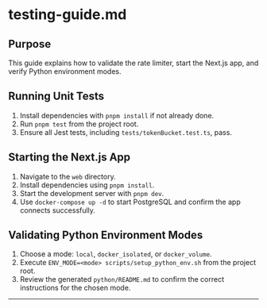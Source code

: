 # testing-guide.md

<!-- markdownlint-disable MD013 MD022 MD032 MD041 -->

## Purpose

This guide explains how to validate the rate limiter, start the Next.js app, and verify Python environment modes.

## Running Unit Tests

1. Install dependencies with `pnpm install` if not already done.
2. Run `pnpm test` from the project root.
3. Ensure all Jest tests, including `tests/tokenBucket.test.ts`, pass.

## Starting the Next.js App

1. Navigate to the `web` directory.
2. Install dependencies using `pnpm install`.
3. Start the development server with `pnpm dev`.
4. Use `docker-compose up -d` to start PostgreSQL and confirm the app connects successfully.

## Validating Python Environment Modes

1. Choose a mode: `local`, `docker_isolated`, or `docker_volume`.
2. Execute `ENV_MODE=<mode> scripts/setup_python_env.sh` from the project root.
3. Review the generated `python/README.md` to confirm the correct instructions for the chosen mode.

---
